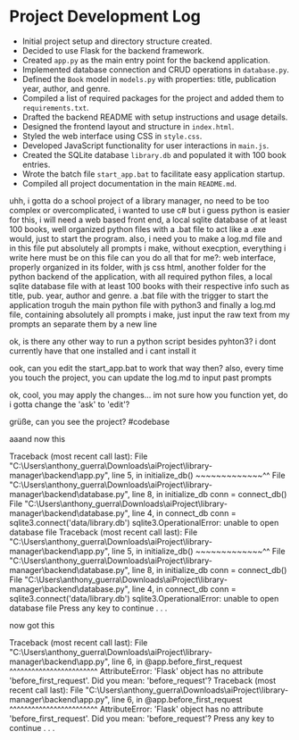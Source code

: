 # Project Development Log

- Initial project setup and directory structure created.
- Decided to use Flask for the backend framework.
- Created `app.py` as the main entry point for the backend application.
- Implemented database connection and CRUD operations in `database.py`.
- Defined the `Book` model in `models.py` with properties: title, publication year, author, and genre.
- Compiled a list of required packages for the project and added them to `requirements.txt`.
- Drafted the backend README with setup instructions and usage details.
- Designed the frontend layout and structure in `index.html`.
- Styled the web interface using CSS in `style.css`.
- Developed JavaScript functionality for user interactions in `main.js`.
- Created the SQLite database `library.db` and populated it with 100 book entries.
- Wrote the batch file `start_app.bat` to facilitate easy application startup.
- Compiled all project documentation in the main `README.md`.

uhh, i gotta do a school project of a library manager, no need to be too complex or overcomplicated, i wanted to use c# but i guess python is easier for this, i will need a web based front end, a local sqlite database of at least 100 books, well organized python files with a .bat file to act like a .exe would, just to start the program. also, i need you to make a log.md file and in this file put absolutely all prompts i make, without execption, everything i write here must be on this file
can you do all that for me?:
web interface, properly organized in its folder, with js css html, another folder for the python backend of the application, with all required python files, a local sqlite database file with at least 100 books with their respective info such as title, pub. year, author and genre. 
a .bat file with the trigger to start the application troguh the main python file with python3
and finally a log.md file, containing absolutely all prompts i make, just input the raw text from my prompts an separate them by a new line

ok, is there any other way to run a python script besides pyhton3? i dont currently have that one installed and i cant install it

ook, can you edit the start_app.bat to work that way then? also, every time you touch the project, you can update the log.md to input past prompts

ok, cool, you may apply the changes... im not sure how you function yet, do i gotta change the 'ask' to 'edit'?

grüße, can you see the project? #codebase


aaand now this

Traceback (most recent call last):
	File "C:\Users\anthony_guerra\Downloads\aiProject\library-manager\backend\app.py", line 5, in <module>
		initialize_db()
		~~~~~~~~~~~~~^^
	File "C:\Users\anthony_guerra\Downloads\aiProject\library-manager\backend\database.py", line 8, in initialize_db
		conn = connect_db()
	File "C:\Users\anthony_guerra\Downloads\aiProject\library-manager\backend\database.py", line 4, in connect_db
		conn = sqlite3.connect('data/library.db')
sqlite3.OperationalError: unable to open database file
Traceback (most recent call last):
	File "C:\Users\anthony_guerra\Downloads\aiProject\library-manager\backend\app.py", line 5, in <module>
		initialize_db()
		~~~~~~~~~~~~~^^
	File "C:\Users\anthony_guerra\Downloads\aiProject\library-manager\backend\database.py", line 8, in initialize_db
		conn = connect_db()
	File "C:\Users\anthony_guerra\Downloads\aiProject\library-manager\backend\database.py", line 4, in connect_db
		conn = sqlite3.connect('data/library.db')
sqlite3.OperationalError: unable to open database file
Press any key to continue . . .

now got this

Traceback (most recent call last):
	File "C:\Users\anthony_guerra\Downloads\aiProject\library-manager\backend\app.py", line 6, in <module>
		@app.before_first_request
		 ^^^^^^^^^^^^^^^^^^^^^^^^
AttributeError: 'Flask' object has no attribute 'before_first_request'. Did you mean: 'before_request'?
Traceback (most recent call last):
	File "C:\Users\anthony_guerra\Downloads\aiProject\library-manager\backend\app.py", line 6, in <module>
		@app.before_first_request
		 ^^^^^^^^^^^^^^^^^^^^^^^^
AttributeError: 'Flask' object has no attribute 'before_first_request'. Did you mean: 'before_request'?
Press any key to continue . . .
